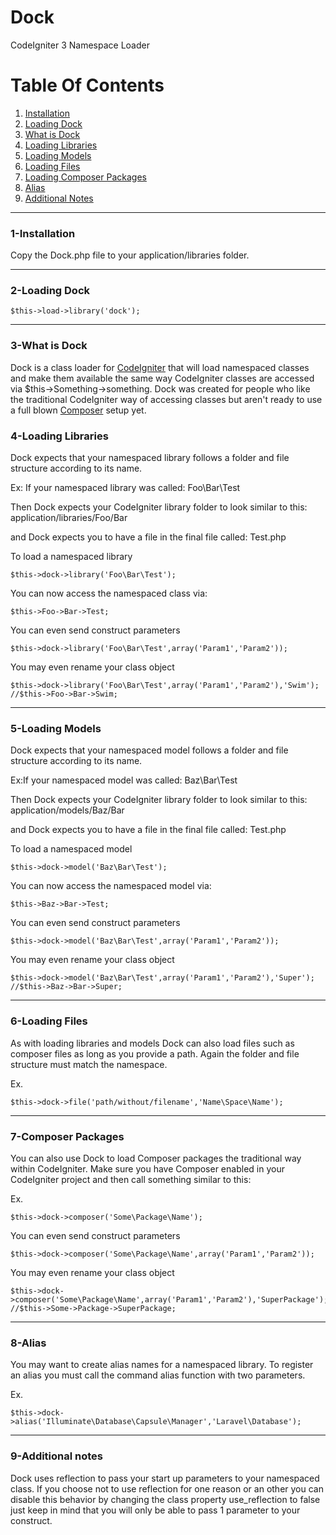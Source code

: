 # Dock

CodeIgniter 3 Namespace Loader

# Table Of Contents
1. <a href="#1">Installation</a>
2. <a href="#2">Loading Dock</a>
3. <a href="#3">What is Dock</a>
4. <a href="#4">Loading Libraries</a>
5. <a href="#5">Loading Models</a>
6. <a href="#6">Loading Files</a>
7. <a href="#7">Loading Composer Packages</a>
8. <a href="#8">Alias</a>
9. <a href="#9">Additional Notes</a>
<hr />

### <a name="1">1-Installation</a>
Copy the Dock.php file to your application/libraries folder.
<hr />

### <a name="2">2-Loading Dock</a>
```
$this->load->library('dock');
```
<hr />

### <a name="3">3-What is Dock</a>
Dock is a class loader for [CodeIgniter](http://github.com/ellislab/codeigniter) that will load namespaced classes and make them available the same way CodeIgniter classes are accessed via $this->Something->something. Dock was created for people who like the traditional CodeIgniter way of accessing classes but aren't ready to use a full blown [Composer](http://www.google.com) setup yet. 

### <a name="4">4-Loading Libraries</a>
Dock expects that your namespaced library follows a folder and file structure according to its name.

Ex: If your namespaced library was called: Foo\Bar\Test

Then Dock expects your CodeIgniter library folder to look similar to this:
application/libraries/Foo/Bar

and Dock expects you to have a file in the final file called: Test.php

To load a namespaced library 
```
$this->dock->library('Foo\Bar\Test');
```

You can now access the namespaced class via:
```
$this->Foo->Bar->Test;
```

You can even send construct parameters
```
$this->dock->library('Foo\Bar\Test',array('Param1','Param2'));
```

You may even rename your class object
```
$this->dock->library('Foo\Bar\Test',array('Param1','Param2'),'Swim');
//$this->Foo->Bar->Swim;
```
<hr />

### <a name="5">5-Loading Models</a>
Dock expects that your namespaced model follows a folder and file structure according to its name.

Ex:If your namespaced model was called: Baz\Bar\Test

Then Dock expects your CodeIgniter library folder to look similar to this:
application/models/Baz/Bar

and Dock expects you to have a file in the final file called: Test.php

To load a namespaced model
```
$this->dock->model('Baz\Bar\Test');
```

You can now access the namespaced model via:
```
$this->Baz->Bar->Test;
```

You can even send construct parameters
```
$this->dock->model('Baz\Bar\Test',array('Param1','Param2'));
```

You may even rename your class object
```
$this->dock->model('Baz\Bar\Test',array('Param1','Param2'),'Super');
//$this->Baz->Bar->Super;
```
<hr />

### <a name="6">6-Loading Files</a>
As with loading libraries and models Dock can also load files such as composer files as long as you provide a path. Again
the folder and file structure must match the namespace.

Ex.
```
$this->dock->file('path/without/filename','Name\Space\Name');
```
<hr />

### <a name="7">7-Composer Packages</a>
You can also use Dock to load Composer packages the traditional way within CodeIgniter. Make sure you have Composer enabled in your CodeIgniter project and then call something similar to this:

Ex.
```
$this->dock->composer('Some\Package\Name');
```

You can even send construct parameters
```
$this->dock->composer('Some\Package\Name',array('Param1','Param2'));
```

You may even rename your class object
```
$this->dock->composer('Some\Package\Name',array('Param1','Param2'),'SuperPackage');
//$this->Some->Package->SuperPackage;
```
<hr />

### <a name="8">8-Alias</a>
You may want to create alias names for a namespaced library. To register an alias you must call the command alias function with two parameters.

Ex.
```
$this->dock->alias('Illuminate\Database\Capsule\Manager','Laravel\Database');
```
<hr />

### <a name="9">9-Additional notes</a>
Dock uses reflection to pass your start up parameters to your namespaced class. If you choose not to use reflection for one reason or an
other you can disable this behavior by changing the class property use_reflection to false just keep in mind that you will only be able to pass 1 parameter to your construct.